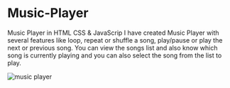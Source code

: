 # Music-Player
Music Player in HTML CSS &amp; JavaScrip
I have created Music Player with several features like loop, repeat or shuffle a song, play/pause or play the next or previous song. You can view the songs list and also know which song is currently playing and you can also select the song from the list to play.

![music player](https://user-images.githubusercontent.com/90318905/172879558-22139940-f37e-4ce0-82cd-6c1fdeb162b6.jpg)
